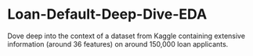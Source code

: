 # Loan-Default-Deep-Dive-EDA
Dove deep into the context of a dataset from Kaggle containing extensive information (around 36 features) on around 150,000 loan applicants. 
